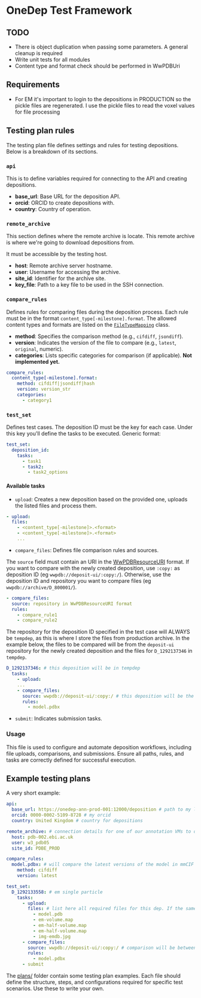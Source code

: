 # OneDep Test Framework

## TODO

- There is object duplication when passing some parameters. A general cleanup is required
- Write unit tests for all modules
- Content type and format check should be performed in WwPDBUri

## Requirements

- For EM it's important to login to the depositions in PRODUCTION so the pickle files are regenerated. I use the pickle files to read the voxel values for file processing

## Testing plan rules

The testing plan file defines settings and rules for testing depositions. Below is a breakdown of its sections.

### `api`

This is to define variables required for connecting to the API and creating depositions.

- **base_url**: Base URL for the deposition API.
- **orcid**: ORCID to create depositions with.
- **country**: Country of operation.

### `remote_archive`

This section defines where the remote archive is locate. This remote archive is where we're going to download depositions from.

It must be accessible by the testing host.

- **host**: Remote archive server hostname.
- **user**: Username for accessing the archive.
- **site_id**: Identifier for the archive site.
- **key_file**: Path to a key file to be used in the SSH connection.

### `compare_rules`

Defines rules for comparing files during the deposition process. Each rule must be in the format `content_type[-milestone].format`. The allowed content types and formats are listed on the [`FileTypeMapping`](odtf/models.py) class.

- **method**: Specifies the comparison method (e.g., `cifdiff`, `jsondiff`).
- **version**: Indicates the version of the file to compare (e.g., `latest`, `original`, numeric).
- **categories**: Lists specific categories for comparison (if applicable). **Not implemented yet.**

```yaml
compare_rules:
  content_type[-milestone].format:
    method: cifdiff|jsondiff|hash
    version: version_str
    categories:
      - category1
```

### `test_set`

Defines test cases. The deposition ID must be the key for each case. Under this key you'll define the tasks to be executed. Generic format:

```yaml
test_set:
  deposition_id:
    tasks:
      - task1
      - task2:
        - task2_options
```

#### Available tasks

- `upload`: Creates a new deposition based on the provided one, uploads the listed files and process them.

```yaml
- upload:
  files:
    - <content_type[-milestone]>.<format>
    - <content_type[-milestone]>.<format>
    ...
```

- `compare_files`: Defines file comparison rules and sources.

The `source` field must contain an URI in the [WwPDBResourceURI](odtf/wwpdb_uri.py) format. If you want to compare with the newly created deposition, use `:copy:` as deposition ID (eg `wwpdb://deposit-ui/:copy:/`). Otherwise, use the deposition ID and repository you want to compare files (eg `wwpdb://archive/D_800001/`).

```yaml
- compare_files:
  source: repository in WwPDBResourceURI format 
  rules:
    - compare_rule1
    - compare_rule2
```

The repository for the deposition ID specified in the test case will ALWAYS be `tempdep`, as this is where I store the files from production archive. In the example below, the files to be compared will be from the `deposit-ui` repository for the newly created deposition and the files for `D_1292137346` in `tempdep`.

```yaml
D_1292137346: # this deposition will be in tempdep
  tasks:
    - upload:
    ...
    - compare_files:
      source: wwpdb://deposit-ui/:copy:/ # this deposition will be the newly created one from the upload task
      rules:
        - model.pdbx
```

- `submit`: Indicates submission tasks.

### Usage

This file is used to configure and automate deposition workflows, including file uploads, comparisons, and submissions. Ensure all paths, rules, and tasks are correctly defined for successful execution.

## Example testing plans

A very short example:

```yaml
api:
  base_url: https://onedep-ann-prod-001:12000/deposition # path to my local API server
  orcid: 0000-0002-5109-8728 # my orcid
  country: United Kingdom # country for depositions

remote_archive: # connection details for one of our annotation VMs to download files from archive
  host: pdb-002.ebi.ac.uk
  user: w3_pdb05
  site_id: PDBE_PROD

compare_rules:
  model.pdbx: # will compare the latest versions of the model in mmCIF format using cifdiff
    method: cifdiff
    version: latest

test_set:
  D_1292133558: # em single particle
    tasks:
      - upload:
        files: # list here all required files for this dep. If the same content-type.format is used, it will search for additional partitions
          - model.pdb
          - em-volume.map
          - em-half-volume.map
          - em-half-volume.map
          - img-emdb.jpg
      - compare_files:
        source: wwpdb://deposit-ui/:copy:/ # comparison will be between latest model files in deposit-ui/D_XXX and tempdep/D_1292133558
        rules:
          - model.pdbx
      - submit
```

The [plans/](plans/) folder contain some testing plan examples. Each file should define the structure, steps, and configurations required for specific test scenarios. Use these to write your own.
